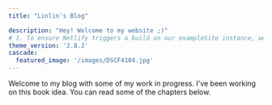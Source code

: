 ```yaml
---
title: "Linlin's Blog"

description: "Hey! Welcome to my website ;)"
# 1. To ensure Netlify triggers a build on our exampleSite instance, we need to change a file in the exampleSite directory.
theme_version: '2.8.2'
cascade:
  featured_image: '/images/DSCF4104.jpg'
---
```

Welcome to my blog with some of my work in progress. I've been working on this book idea. You can read some of the chapters below.
